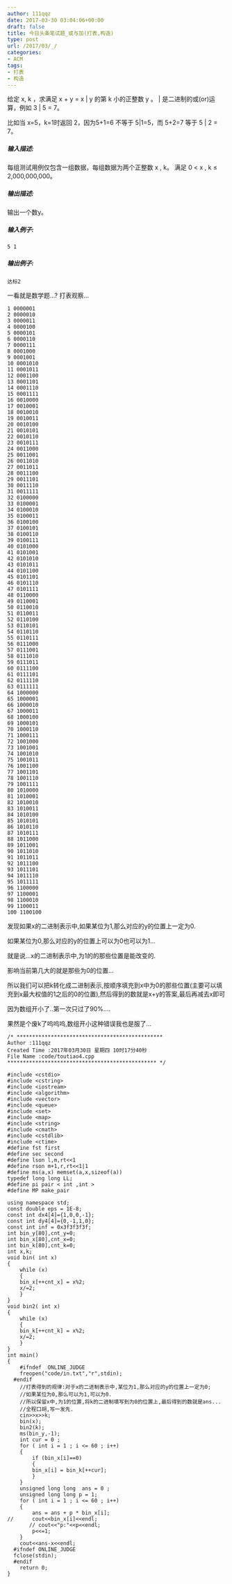 ```yaml
---
author: 111qqz
date: 2017-03-30 03:04:06+00:00
draft: false
title: 今日头条笔试题_或与加(打表,构造)
type: post
url: /2017/03/_/
categories:
- ACM
tags:
- 打表
- 构造
---
```


给定 x, k ，求满足 x + y = x | y 的第 k 小的正整数 y 。 | 是二进制的或(or)运算，例如 3 | 5 = 7。

比如当 x=5，k=1时返回 2，因为5+1=6 不等于 5|1=5，而 5+2=7 等于 5 | 2 = 7。




##### **输入描述:**


每组测试用例仅包含一组数据，每组数据为两个正整数 x , k。 满足 0 < x , k ≤ 2,000,000,000。




##### **输出描述:**


输出一个数y。




##### **输入例子:**



    
    5 1





##### **输出例子:**



    
    达标2


一看就是数学题...?
打表观察...

    
    1 0000001
    2 0000010
    3 0000011
    4 0000100
    5 0000101
    6 0000110
    7 0000111
    8 0001000
    9 0001001
    10 0001010
    11 0001011
    12 0001100
    13 0001101
    14 0001110
    15 0001111
    16 0010000
    17 0010001
    18 0010010
    19 0010011
    20 0010100
    21 0010101
    22 0010110
    23 0010111
    24 0011000
    25 0011001
    26 0011010
    27 0011011
    28 0011100
    29 0011101
    30 0011110
    31 0011111
    32 0100000
    33 0100001
    34 0100010
    35 0100011
    36 0100100
    37 0100101
    38 0100110
    39 0100111
    40 0101000
    41 0101001
    42 0101010
    43 0101011
    44 0101100
    45 0101101
    46 0101110
    47 0101111
    48 0110000
    49 0110001
    50 0110010
    51 0110011
    52 0110100
    53 0110101
    54 0110110
    55 0110111
    56 0111000
    57 0111001
    58 0111010
    59 0111011
    60 0111100
    61 0111101
    62 0111110
    63 0111111
    64 1000000
    65 1000001
    66 1000010
    67 1000011
    68 1000100
    69 1000101
    70 1000110
    71 1000111
    72 1001000
    73 1001001
    74 1001010
    75 1001011
    76 1001100
    77 1001101
    78 1001110
    79 1001111
    80 1010000
    81 1010001
    82 1010010
    83 1010011
    84 1010100
    85 1010101
    86 1010110
    87 1010111
    88 1011000
    89 1011001
    90 1011010
    91 1011011
    92 1011100
    93 1011101
    94 1011110
    95 1011111
    96 1100000
    97 1100001
    98 1100010
    99 1100011
    100 1100100
    




发现如果x的二进制表示中,如果某位为1,那么对应的y的位置上一定为0.

如果某位为0,那么对应的y的位置上可以为0也可以为1...

就是说...x的二进制表示中,为1的的那些位置是能改变的.

影响当前第几大的就是那些为0的位置...

所以我们可以把k转化成二进制表示,按顺序填充到x中为0的那些位置(主要可以填充到x最大权值的1之后的0的位置),然后得到的数就是x+y的答案,最后再减去x即可

因为数组开小了..第一次只过了90%....

果然是个废k了呜呜呜,数组开小这种错误我也是服了...

    
    /* ***********************************************
    Author :111qqz
    Created Time :2017年03月30日 星期四 10时17分40秒
    File Name :code/toutiao4.cpp
    ************************************************ */
    
    #include <cstdio>
    #include <cstring>
    #include <iostream>
    #include <algorithm>
    #include <vector>
    #include <queue>
    #include <set>
    #include <map>
    #include <string>
    #include <cmath>
    #include <cstdlib>
    #include <ctime>
    #define fst first
    #define sec second
    #define lson l,m,rt<<1
    #define rson m+1,r,rt<<1|1
    #define ms(a,x) memset(a,x,sizeof(a))
    typedef long long LL;
    #define pi pair < int ,int >
    #define MP make_pair
    
    using namespace std;
    const double eps = 1E-8;
    const int dx4[4]={1,0,0,-1};
    const int dy4[4]={0,-1,1,0};
    const int inf = 0x3f3f3f3f;
    int bin_y[80],cnt_y=0;
    int bin_x[80],cnt_x=0;
    int bin_k[80],cnt_k=0;
    int x,k;
    void bin( int x)
    {
        while (x)
        {
    	bin_x[++cnt_x] = x%2;
    	x/=2;
        }
    }
    void bin2( int x)
    {
        while (x)
        {
    	bin_k[++cnt_k] = x%2;
    	x/=2;
        }
    }
    int main()
    {
    	#ifndef  ONLINE_JUDGE 
    	freopen("code/in.txt","r",stdin);
      #endif
    	//打表得到的规律:对于x的二进制表示中,某位为1,那么对应的y的位置上一定为0;
    	//如果某位为0,那么可以为1,可以为0.
    	//所以保留x中,为1的位置,将k的二进制填写到为0的位置上,最后得到的数就是ans...
    	//全程口胡,写一发先.
    	cin>>x>>k;
    	bin(x);
    	bin2(k);
    	ms(bin_y,-1);
    	int cur = 0 ;
    	for ( int i = 1 ; i <= 60 ; i++)
    	{
    	    if (bin_x[i]==0)
    	    {
    		bin_x[i] = bin_k[++cur];
    	    }
    	}
    	unsigned long long  ans = 0 ;
    	unsigned long long p = 1;
    	for ( int i = 1 ; i <= 60 ; i++)
    	{
    	    ans = ans + p * bin_x[i];
    //	    cout<<bin_x[i]<<endl;
    	   // cout<<"p:"<<p<<endl;
    	    p<<=1;
    	}
    	cout<<ans-x<<endl;
      #ifndef ONLINE_JUDGE  
      fclose(stdin);
      #endif
        return 0;
    }
    



